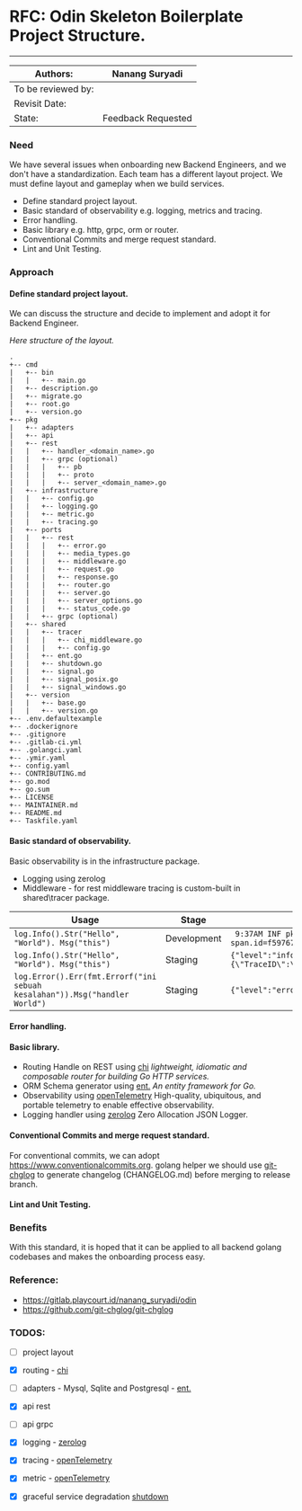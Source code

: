 # RFC: Odin Skeleton Boilerplate Project Structure.
---------------------------------------------------

| Authors:           | Nanang Suryadi     |
|--------------------|--------------------|
| To be reviewed by: |                    |
| Revisit Date:      |                    |
| State:             | Feedback Requested |

### Need

We have several issues when onboarding new Backend Engineers, and we don't have a standardization.
Each team has a different layout project. We must define layout and gameplay when we build services.

* Define standard project layout.
* Basic standard of observability e.g. logging, metrics and tracing.
* Error handling.
* Basic library e.g. http, grpc, orm or router.
* Conventional Commits and merge request standard.
* Lint and Unit Testing.

### Approach

#### Define standard project layout.
We can discuss the structure and decide to implement and adopt it for Backend Engineer.

*Here structure of the layout.*
```
.
+-- cmd
|   +-- bin
|   |   +-- main.go
|   +-- description.go
|   +-- migrate.go
|   +-- root.go
|   +-- version.go
+-- pkg
|   +-- adapters
|   +-- api
|   +-- rest
|   |   +-- handler_<domain_name>.go
|   |   +-- grpc (optional)
|   |   |   +-- pb
|   |   |   +-- proto
|   |   |   +-- server_<domain_name>.go
|   +-- infrastructure
|   |   +-- config.go
|   |   +-- logging.go
|   |   +-- metric.go
|   |   +-- tracing.go
|   +-- ports
|   |   +-- rest
|   |   |   +-- error.go
|   |   |   +-- media_types.go
|   |   |   +-- middleware.go
|   |   |   +-- request.go
|   |   |   +-- response.go
|   |   |   +-- router.go
|   |   |   +-- server.go
|   |   |   +-- server_options.go
|   |   |   +-- status_code.go
|   |   +-- grpc (optional)
|   +-- shared
|   |   +-- tracer
|   |   |   +-- chi_middleware.go
|   |   |   +-- config.go
|   |   +-- ent.go
|   |   +-- shutdown.go
|   |   +-- signal.go
|   |   +-- signal_posix.go
|   |   +-- signal_windows.go 
|   +-- version
|   |   +-- base.go
|   |   +-- version.go
+-- .env.defaultexample
+-- .dockerignore
+-- .gitignore
+-- .gitlab-ci.yml
+-- .golangci.yaml
+-- .ymir.yaml
+-- config.yaml
+-- CONTRIBUTING.md
+-- go.mod
+-- go.sum
+-- LICENSE
+-- MAINTAINER.md
+-- README.md
+-- Taskfile.yaml
```

#### Basic standard of observability.

Basic observability is in the infrastructure package.

* Logging using zerolog
* Middleware - for rest middleware tracing is custom-built in shared\tracer package.

| Usage                                                                      | Stage       | Format                                                                                                                                                                                                                                                                                                                                                                                                          |
|----------------------------------------------------------------------------|-------------|-----------------------------------------------------------------------------------------------------------------------------------------------------------------------------------------------------------------------------------------------------------------------------------------------------------------------------------------------------------------------------------------------------------------|
| `log.Info().Str("Hello",  "World"). Msg("this")`                           | Development | ` 9:37AM INF pkg\api\rest\handler_hello.go:36 >  this Hello=World span.context="{\"TraceID\":\"70b09aa00d286ee49d9aae5e21223275\",\"SpanID\":\"f59767c60798e2fe\",\"TraceFlags\":\"01\",\"TraceState\":\"\",\"Remote\":false}" span.id=f59767c60798e2fe trace.id=70b09aa00d286ee49d9aae5e21223275`                                                                                                              |
| `log.Info().Str("Hello",  "World"). Msg("this")`                           | Staging     | `{"level":"info","Hello":"World","time":1677207725,"caller":"C:/Users/nanan/Documents/Projects/Telkom/repos/odin/pkg/api/rest/handler_hello.go:36","span.context":"{\"TraceID\":\"2c018c1052ac8a52c32959071586fe1a\",\"SpanID\":\"94660c8582a33d2b\",\"TraceFlags\":\"01\",\"TraceState\":\"\",\"Remote\":false}","trace.id":"2c018c1052ac8a52c32959071586fe1a","span.id":"94660c8582a33d2b","message":"this"}` |
| `log.Error().Err(fmt.Errorf("ini sebuah kesalahan")).Msg("handler World")` | Staging     | `{"level":"error","error":"ini sebuah kesalahan","time":1677220914,"caller":"C:/Users/nanan/Documents/Projects/Telkom/repos/odin/pkg/api/rest/handler_hello.go:33","message":"handler World"}`                                                                                                                                                                                                                  |

#### Error handling.

#### Basic library.

* Routing Handle on REST using [chi](https://github.com/go-chi/chi) *lightweight, idiomatic and composable router for building Go HTTP services.*
* ORM Schema generator using  [ent.](https://entgo.io/) *An entity framework for Go.*
* Observability using [openTelemetry](https://opentelemetry.io/) High-quality, ubiquitous, and portable telemetry to enable effective
  observability.
* Logging handler using [zerolog](https://github.com/rs/zerolog) Zero Allocation JSON Logger.


#### Conventional Commits and merge request standard.
For conventional commits, we can adopt https://www.conventionalcommits.org. golang helper we should use [git-chglog](https://github.com/git-chglog/git-chglog) to generate changelog (CHANGELOG.md) before merging to release branch.

#### Lint and Unit Testing.


### Benefits
With this standard, it is hoped that it can be applied to all backend golang codebases and makes the onboarding process easy.

### Reference:
* https://gitlab.playcourt.id/nanang_suryadi/odin
* https://github.com/git-chglog/git-chglog


### TODOS:
* [ ] project layout
* [x] routing - [chi](https://github.com/go-chi/chi)
* [ ] adapters - Mysql, Sqlite and Postgresql - [ent.](https://entgo.io/)
* [x] api rest
* [ ] api grpc
* [x] logging - [zerolog](https://github.com/rs/zerolog)
* [x] tracing - [openTelemetry](https://opentelemetry.io/)
* [x] metric - [openTelemetry](https://opentelemetry.io/)
* [x] graceful service degradation [shutdown](https://gitlab.playcourt.id/nanang_suryadi/odin/-/blob/master/pkg/shared/shutdown.go#L15)

